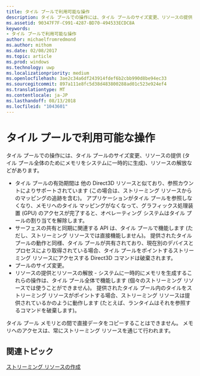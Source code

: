 ```yaml
---
title: タイル プールで利用可能な操作
description: タイル プールでの操作には、タイル プールのサイズ変更、リソースの提供 (タイル プール全体のためにメモリをシステムに一時的に生成)、リソースの解放などがあります。
ms.assetid: 90347F7F-C991-4287-BD70-494533ECDC8A
keywords:
- タイル プールで利用可能な操作
author: michaelfromredmond
ms.author: mithom
ms.date: 02/08/2017
ms.topic: article
ms.prod: windows
ms.technology: uwp
ms.localizationpriority: medium
ms.openlocfilehash: 3ae2c34a6df243914fdef6b2cbb990d8be94ec33
ms.sourcegitcommit: 897a111e8fc5d38d483800288ad01c523e924ef4
ms.translationtype: MT
ms.contentlocale: ja-JP
ms.lasthandoff: 08/13/2018
ms.locfileid: "1043601"
---
```

# <a name="operations-available-on-tile-pools"></a>タイル プールで利用可能な操作


タイル プールでの操作には、タイル プールのサイズ変更、リソースの提供 (タイル プール全体のためにメモリをシステムに一時的に生成)、リソースの解放などがあります。

-   タイル プールの有効期間は 他の Direct3D リソースと似ており、参照カウントによりサポートされています (この場合は、ストリーミング リソースからのマッピングの追跡を含む)。 アプリケーションがタイル プールを参照しなくなり、メモリへのタイル マッピングがなくなって、グラフィックス処理装置 (GPU) のアクセスが完了すると、オペレーティング システムはタイル プールの割り当てを解除します。
-   サーフェスの共有と同期に関連する API は、タイル プールで機能します (ただし、ストリーミング リソースでは直接機能しません)。 提供されたタイル プールの動作と同様、タイル プールが共有されており、現在別のデバイスとプロセスにより取得されている場合、タイル プールをポイントするストリーミング リソースにアクセスする Direct3D コマンドは破棄されます。
-   プールのサイズ変更。
-   リソースの提供とリソースの解放 - システムに一時的にメモリを生成するこれらの操作は、タイル プール全体で機能します (個々のストリーミング リソースでは使うことができません)。 提供されたタイル プール内のタイルをストリーミング リソースがポイントする場合、ストリーミング リソースは提供されているかのように動作します (たとえば、ランタイムはそれを参照するコマンドを破棄します)。

タイル プール メモリとの間で直接データをコピーすることはできません。 メモリへのアクセスは、常にストリーミング リソースを通じて行われます。

## <a name="span-idrelated-topicsspanrelated-topics"></a><span id="related-topics"></span>関連トピック


[ストリーミング リソースの作成](creating-streaming-resources.md)

 

 




